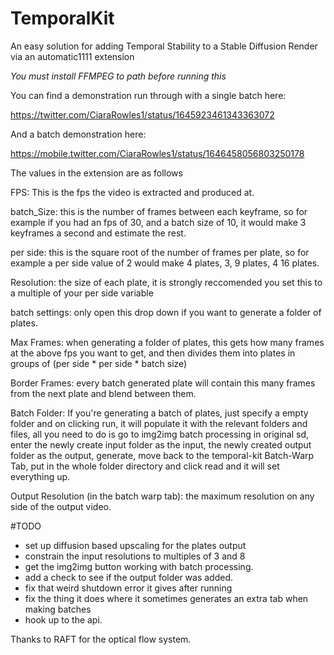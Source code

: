 # TemporalKit

An easy solution for adding Temporal Stability to a Stable Diffusion Render via an automatic1111 extension

*You must install FFMPEG to path before running this*

You can find a demonstration run through with a single batch here: 

https://twitter.com/CiaraRowles1/status/1645923461343363072

And a batch demonstration here:

https://mobile.twitter.com/CiaraRowles1/status/1646458056803250178


The values in the extension are as follows

FPS: This is the fps the video is extracted and produced at.

batch_Size: this is the number of frames between each keyframe, so for example if you had an fps of 30, and a batch size of 10, it would make 3 keyframes a second and estimate the rest.

per side: this is the square root of the number of frames per plate, so for example a per side value of 2 would make 4 plates, 3, 9 plates, 4 16 plates.

Resolution: the size of each plate, it is strongly reccomended you set this to a multiple of your per side variable

batch settings: only open this drop down if you want to generate a folder of plates.

Max Frames: when generating a folder of plates, this gets how many frames at the above fps you want to get, and then divides them into plates in groups of (per side * per side * batch size)

Border Frames: every batch generated plate will contain this many frames from the next plate and blend between them.

Batch Folder: If you're generating a batch of plates, just specify a empty folder and on clicking run, it will populate it with the relevant folders and files, all you need to do is go to img2img batch processing in  original sd, enter the newly create input folder as the input, the newly created output folder as the output, generate, move back to the temporal-kit Batch-Warp Tab, put in the whole folder directory and click read and it will set everything up.

Output Resolution (in the batch warp tab): the maximum resolution on any side of the output video.

#TODO
- set up diffusion based upscaling for the plates output 
- constrain the input resolutions to multiples of 3 and 8
- get the img2img button working with batch processing.
- add a check to see if the output folder was added.
- fix that weird shutdown error it gives after running
- fix the thing it does where it sometimes generates an extra tab when making batches 
- hook up to the api.

Thanks to RAFT for the optical flow system.
